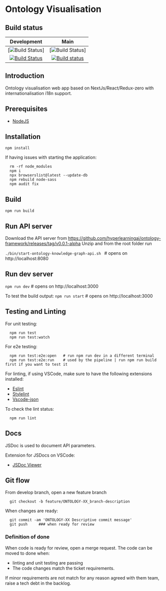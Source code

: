 # Ontology Visualisation

## Build status


| Development  | Main  |
| :----------: | :---: |
| [![Build Status](https://dev.azure.com/hyperlearningai/Ontology%20Framework/_apis/build/status/Ontology%20Visualisation%20Dev?branchName=develop)] | [![Build Status](https://dev.azure.com/hyperlearningai/Ontology%20Framework/_apis/build/status/Ontology%20Visualisation%20Production?branchName=main)] |
| [![Build Status](https://dev.azure.com/hyperlearningai/Ontology%20Framework/_apis/build/status/Ontology%20Visualisation%20Dev?branchName=develop)](https://dev.azure.com/hyperlearningai/Ontology%20Framework/_build/latest?definitionId=4&branchName=develop) | [![Build status](https://dev.azure.com/hyperlearningai/Ontology%20Framework/_apis/build/status/Ontology%20Visualisation%20Production)](https://dev.azure.com/hyperlearningai/Ontology%20Framework/_build/latest?definitionId=5) |



## Introduction

Ontology visualisation web app based on NextJs/React/Redux-zero with internationalisation i18n support.

## Prerequisites

- [NodeJS](https://nodejs.org/en/download/)

## Installation

`npm install`

If having issues with starting the application: 

```shell script
  rm -rf node_modules
  npm i
  npx browserslist@latest --update-db
  npm rebuild node-sass
  npm audit fix
```

## Build

`npm run build`

## Run API server

Download the API server from https://github.com/hyperlearningai/ontology-framework/releases/tag/v0.0.1-alpha
Unzip and from the root folder run

`./bin/start-ontology-knowledge-graph-api.sh ` # opens on http://localhost:8080

## Run dev server

`npm run dev` # opens on http://localhost:3000

To test the build output:
 `npm run start` # opens on http://localhost:3000

## Testing and Linting

For unit testing:
```shell script
  npm run test
  npm run test:watch
```

For e2e testing:
```shell script
  npm run test:e2e:open   # run npm run dev in a different terminal
  npm run test:e2e:run    # used by the pipeline | run npm run build first if you want to test it
```

For linting, if using VSCode, make sure to have the following extensions installed:
- [Eslint](https://marketplace.visualstudio.com/items?itemName=dbaeumer.vscode-eslint)
- [Stylelint](https://marketplace.visualstudio.com/items?itemName=stylelint.vscode-stylelint)
- [Vscode-json](https://marketplace.visualstudio.com/items?itemName=andyyaldoo.vscode-json)

To check the lint status:
```shell script
  npm run lint
```

## Docs 
JSDoc is used to document API parameters.

Extension for JSDocs on VSCode:
- [JSDoc Viewer](https://marketplace.visualstudio.com/items?itemName=Shinworks.jsdoc-view)


## Git flow

From develop branch, open a new feature branch

```shell script
  git checkout -b feature/ONTOLOGY-XX_branch-description
```

When changes are ready:
```shell script
  git commit -am 'ONTOLOGY-XX Descriptive commit message'
  git push     ### when ready for review
```

### Definition of done

When code is ready for review, open a merge request.
The code can be moved to done when:
  - linting and unit testing are passing
  - The code changes match the ticket requirements.

If minor requirements are not match for any reason agreed with them team, raise a tech debt in the backlog.

 